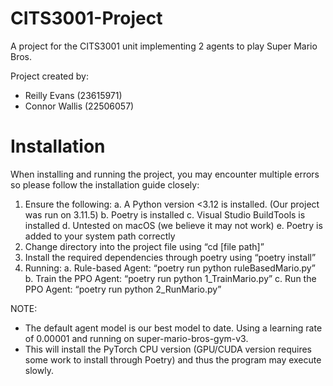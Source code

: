 # CITS3001-Project

A project for the CITS3001 unit implementing 2 agents to play Super Mario Bros.

Project created by:

- Reilly Evans (23615971)
- Connor Wallis (22506057)

# Installation

When installing and running the project, you may encounter multiple errors so please follow the installation guide closely:

1. Ensure the following:
   a. A Python version <3.12 is installed. (Our project was run on 3.11.5)
   b. Poetry is installed
   c. Visual Studio BuildTools is installed
   d. Untested on macOS (we believe it may not work)
   e. Poetry is added to your system path correctly
2. Change directory into the project file using “cd [file path]”
3. Install the required dependencies through poetry using “poetry install”
4. Running:
   a. Rule-based Agent: “poetry run python ruleBasedMario.py”
   b. Train the PPO Agent: “poetry run python 1_TrainMario.py”
   c. Run the PPO Agent: “poetry run python 2_RunMario.py”

NOTE:
- The default agent model is our best model to date. Using a learning rate of 0.00001 and running on super-mario-bros-gym-v3.
- This will install the PyTorch CPU version (GPU/CUDA version requires some work to install through Poetry) and thus the program may execute slowly.
